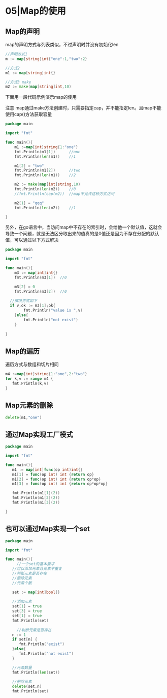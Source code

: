 # 05|Map的使用

## Map的声明

map的声明方式与列表类似，不过声明时并没有初始化len

```go
//声明方式1
m := map[string]int{"one":1,"two":2}

//方式2
m1 := map[string]int{}

//方式3 make
m2 := make(map[string]int,10)
```

下面用一段代码示例演示map的使用

注意 map通过make方法创建时，只需要指定cap，并不能指定len。且map不能使用cap()方法获取容量

```go
package main

import "fmt"

func main(){
	m1 :=map[int]string{1:"one"}
	fmt.Println(m1[1])		//one
	fmt.Println(len(m1))	//1

	m1[2] = "two"
	fmt.Println(m1[2])		//two
	fmt.Println(len(m1))	//2

	m2 := make(map[int]string,10)
	fmt.Println(len(m2))	//0
	//fmt.Println(cap(m2))	//map不允许这种方式访问

	m2[1] = "qqq"
	fmt.Println(len(m2))	//1

}
```

另外，在go语言中，当访问map中不存在的索引时，会给他一个默认值，这就会导致一个问题，就是无法区分取出来的值真的是0值还是因为不存在分配的默认值，可以通过以下方式解决

```GO
package main

import "fmt"

func main(){	
	m3 := map[int]int{}
	fmt.Println(m3[1])	//0

	m3[2] = 0
	fmt.Println(m3[2])	//0
  
  //解决方式如下
  if v,ok := m3[1];ok{
		fmt.Println("value is ",v)
	}else{
		fmt.Println("not exist")
	}
  
}
```

## Map的遍历

遍历方式与数组和切片相同

```go
m4 :=map[int]string{1:"one",2:"two"}
for k,v := range m4 {
   fmt.Println(k,v)
}
```

## Map元素的删除

```go
delete(m1,"one")
```

## 通过Map实现工厂模式

```Go
package main

import "fmt"

func main(){
   m1 := map[int]func(op int)int{}
   m1[1] = func(op int) int {return op}
   m1[2] = func(op int) int {return op*op}
   m1[3] = func(op int) int {return op*op*op}

   fmt.Println(m1[1](2))
   fmt.Println(m1[2](2))
   fmt.Println(m1[3](2))

}
```

## 也可以通过Map实现一个set

```go
package main

import "fmt"

func main(){
	 //一个set的基本要求
   //可以添加元素且元素不重复
   //判断元素是否存在
   //删除元素
   //元素个数

   set := map[int]bool{}
  
   //添加元素
   set[1] = true
   set[3] = true
   set[1] = true
   fmt.Println(set)
  
	 //判断元素是否存在
   n := 1
   if set[n] {
      fmt.Println("exist")
   }else{
      fmt.Println("not exist")
   }

   //元素数量
   fmt.Println(len(set))
   
   //删除元素
   delete(set,n)
   fmt.Println(set)
```

